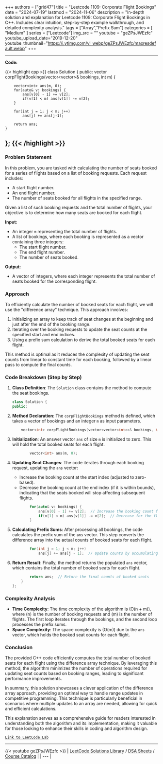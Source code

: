 
+++
authors = ["grid47"]
title = "Leetcode 1109: Corporate Flight Bookings"
date = "2024-07-19"
lastmod = "2024-11-06"
description = "In-depth solution and explanation for Leetcode 1109: Corporate Flight Bookings in C++. Includes clear intuition, step-by-step example walkthrough, and detailed complexity analysis."
tags = ["Array","Prefix Sum"]
categories = [
    "Medium"
]
series = ["Leetcode"]
img_src = ""
youtube = "geZPsJWEzfc"
youtube_upload_date="2019-12-20"
youtube_thumbnail="https://i.ytimg.com/vi_webp/geZPsJWEzfc/maxresdefault.webp"
+++



---
**Code:**

{{< highlight cpp >}}
class Solution {
public:
    vector<int> corpFlightBookings(vector<vector<int>>& bookings, int m) {

        vector<int> ans(m, 0);
        for(auto& v: bookings) {
            ans[v[0] - 1] += v[2];
            if(v[1] < m) ans[v[1]] -= v[2];
        }

        for(int j = 1; j < m; j++)
            ans[j] += ans[j-1];

        return ans;
    }
};
{{< /highlight >}}
---


### Problem Statement
In this problem, you are tasked with calculating the number of seats booked for a series of flights based on a list of booking requests. Each request includes:
- A start flight number.
- An end flight number.
- The number of seats booked for all flights in the specified range.

Given a list of such booking requests and the total number of flights, your objective is to determine how many seats are booked for each flight.

**Input:**
- An integer `m` representing the total number of flights.
- A list of bookings, where each booking is represented as a vector containing three integers:
  - The start flight number.
  - The end flight number.
  - The number of seats booked.

**Output:**
- A vector of integers, where each integer represents the total number of seats booked for the corresponding flight.

### Approach
To efficiently calculate the number of booked seats for each flight, we will use the "difference array" technique. This approach involves:
1. Initializing an array to keep track of seat changes at the beginning and just after the end of the booking range.
2. Iterating over the booking requests to update the seat counts at the specified start and end indices.
3. Using a prefix sum calculation to derive the total booked seats for each flight.

This method is optimal as it reduces the complexity of updating the seat counts from linear to constant time for each booking, followed by a linear pass to compute the final counts.

### Code Breakdown (Step by Step)

1. **Class Definition**: The `Solution` class contains the method to compute the seat bookings.

   ```cpp
   class Solution {
   public:
   ```

2. **Method Declaration**: The `corpFlightBookings` method is defined, which takes a vector of bookings and an integer `m` as input parameters.

   ```cpp
       vector<int> corpFlightBookings(vector<vector<int>>& bookings, int m) {
   ```

3. **Initialization**: An answer vector `ans` of size `m` is initialized to zero. This will hold the total booked seats for each flight.

   ```cpp
           vector<int> ans(m, 0);
   ```

4. **Updating Seat Changes**: The code iterates through each booking request, updating the `ans` vector:
   - Increase the booking count at the start index (adjusted to zero-based).
   - Decrease the booking count at the end index (if it is within bounds), indicating that the seats booked will stop affecting subsequent flights.

   ```cpp
           for(auto& v: bookings) {
               ans[v[0] - 1] += v[2];  // Increase the booking count for the start flight
               if(v[1] < m) ans[v[1]] -= v[2];  // Decrease for the flight just after the end flight
           }
   ```

5. **Calculating Prefix Sums**: After processing all bookings, the code calculates the prefix sum of the `ans` vector. This step converts the difference array into the actual counts of booked seats for each flight.

   ```cpp
           for(int j = 1; j < m; j++)
               ans[j] += ans[j - 1];  // Update counts by accumulating previous values
   ```

6. **Return Result**: Finally, the method returns the populated `ans` vector, which contains the total number of booked seats for each flight.

   ```cpp
           return ans;  // Return the final counts of booked seats
       }
   };
   ```

### Complexity Analysis
- **Time Complexity**: The time complexity of the algorithm is \(O(n + m)\), where \(n\) is the number of booking requests and \(m\) is the number of flights. The first loop iterates through the bookings, and the second loop processes the prefix sums.
- **Space Complexity**: The space complexity is \(O(m)\) due to the `ans` vector, which holds the booked seat counts for each flight.

### Conclusion
The provided C++ code efficiently computes the total number of booked seats for each flight using the difference array technique. By leveraging this method, the algorithm minimizes the number of operations required for updating seat counts based on booking ranges, leading to significant performance improvements.

In summary, this solution showcases a clever application of the difference array approach, providing an optimal way to handle range updates in competitive programming. This technique is particularly beneficial in scenarios where multiple updates to an array are needed, allowing for quick and efficient calculations.

This explanation serves as a comprehensive guide for readers interested in understanding both the algorithm and its implementation, making it valuable for those looking to enhance their skills in coding and algorithm design.


[`Link to LeetCode Lab`](https://leetcode.com/problems/corporate-flight-bookings/description/)

---
{{< youtube geZPsJWEzfc >}}
| [LeetCode Solutions Library](https://grid47.xyz/leetcode/) / [DSA Sheets](https://grid47.xyz/sheets/) / [Course Catalog](https://grid47.xyz/courses/) |
| --- |
